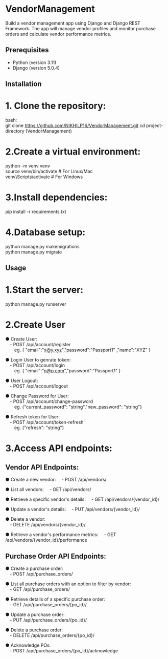 # VendorManagement
Build a vendor management app using Django and Django REST Framework. The app will manage vendor profiles and monitor purchase orders and calculate vendor performance metrics.

## Prerequisites
- Python (version 3.11)
- Django (version 5.0.4)

## Installation

# 1. Clone the repository:
   bash:  
   git clone https://github.com/NIKHILP16/VendorManagement.git
   cd project-directory (VendorManagement) 

# 2.Create a virtual environment:
python -m venv venv  
source venv/bin/activate  # For Linux/Mac  
venv\Scripts\activate     # For Windows  

# 3.Install dependencies:
pip install -r requirements.txt  

# 4.Database setup:
python manage.py makemigrations  
python manage.py migrate  


## Usage

# 1.Start the server:
python manage.py runserver  

# 2.Create User 

● Create User:  
&emsp;- POST /api/account/register   
&emsp;&emsp;eg. { "email":"x@y.xyz","password":"Passport1" ,"name":"XYZ" } 

● Login User to genrate token:   
&emsp;- POST /api/account/login      
&emsp;&emsp;eg. { "email":"n@p.com","password":"Passport1" } 

● User Logout:   
&emsp;- POST /api/account/logout

● Change Password for User:    
&emsp;- POST /api/account/change-password     
&emsp;&emsp;eg. {"current_password": "string","new_password": "string"}

● Refresh token for User:  
&emsp;- POST /api/account/token-refresh'      
&emsp;&emsp;eg. {"refresh": "string"}


# 3.Access API endpoints:


## Vendor API Endpoints: 

● Create a new vendor:
&emsp;- POST /api/vendors/

● List all vendors:
&emsp;- GET /api/vendors/  

● Retrieve a specific vendor's details:
&emsp;- GET /api/vendors/{vendor_id}/

● Update a vendor's details:
&emsp;- PUT /api/vendors/{vendor_id}/ 

● Delete a vendor:  
&emsp;- DELETE /api/vendors/{vendor_id}/

● Retrieve a vendor's performance metrics: 
&emsp;- GET /api/vendors/{vendor_id}/performance



## Purchase Order API Endpoints:  

● Create a purchase order:  
&emsp;- POST /api/purchase_orders/  

● List all purchase orders with an option to filter by vendor:  
&emsp;- GET /api/purchase_orders/

● Retrieve details of a specific purchase order:  
&emsp;- GET /api/purchase_orders/{po_id}/ 

● Update a purchase order:    
&emsp;- PUT /api/purchase_orders/{po_id}/

● Delete a purchase order:    
&emsp;- DELETE /api/purchase_orders/{po_id}/  

● Acknowledge POs:  
&emsp;- POST /api/purchase_orders/{po_id}/acknowledge 

